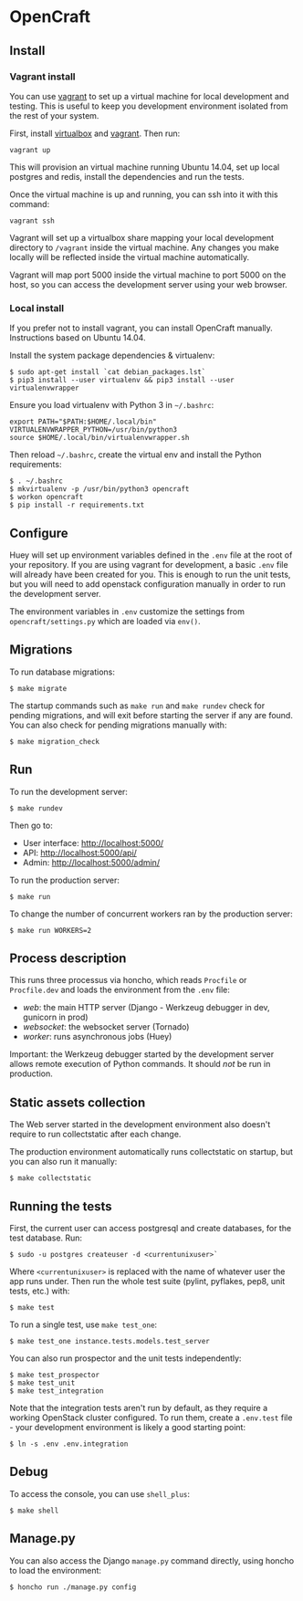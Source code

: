 OpenCraft
=========

Install
-------

### Vagrant install

You can use [vagrant][] to set up a virtual machine for local development and
testing. This is useful to keep you development environment isolated from the
rest of your system.

First, install [virtualbox][] and [vagrant][]. Then run:

    vagrant up

This will provision an virtual machine running Ubuntu 14.04, set up local
postgres and redis, install the dependencies and run the tests.

Once the virtual machine is up and running, you can ssh into it with this
command:

    vagrant ssh

Vagrant will set up a virtualbox share mapping your local development directory
to `/vagrant` inside the virtual machine. Any changes you make locally will be
reflected inside the virtual machine automatically.

Vagrant will map port 5000 inside the virtual machine to port 5000 on the host,
so you can access the development server using your web browser.


### Local install

If you prefer not to install vagrant, you can install OpenCraft manually.
Instructions based on Ubuntu 14.04.

Install the system package dependencies & virtualenv:

```
$ sudo apt-get install `cat debian_packages.lst`
$ pip3 install --user virtualenv && pip3 install --user virtualenvwrapper
```

Ensure you load virtualenv with Python 3 in `~/.bashrc`:

```
export PATH="$PATH:$HOME/.local/bin" VIRTUALENVWRAPPER_PYTHON=/usr/bin/python3
source $HOME/.local/bin/virtualenvwrapper.sh
```

Then reload `~/.bashrc`, create the virtual env and install the Python requirements:

```
$ . ~/.bashrc
$ mkvirtualenv -p /usr/bin/python3 opencraft
$ workon opencraft
$ pip install -r requirements.txt
```


Configure
---------

Huey will set up environment variables defined in the `.env` file at the root of
your repository. If you are using vagrant for development, a basic `.env` file
will already have been created for you. This is enough to run the unit tests,
but you will need to add openstack configuration manually in order to run the
development server.

The environment variables in `.env` customize the settings from
`opencraft/settings.py` which are loaded via `env()`.


Migrations
----------

To run database migrations:

```
$ make migrate
```

The startup commands such as `make run` and `make rundev` check for pending migrations, and will 
exit before starting the server if any are found. You can also check for pending migrations manually with:

```
$ make migration_check
```


Run
---

To run the development server:

```
$ make rundev
```

Then go to:

* User interface: [http://localhost:5000/](http://localhost:5000/)
* API: [http://localhost:5000/api/](http://localhost:5000/api/)
* Admin: [http://localhost:5000/admin/](http://localhost:5000/admin/)

To run the production server:

```
$ make run
```

To change the number of concurrent workers ran by the production server:

```
$ make run WORKERS=2
```



Process description
-------------------

This runs three processus via honcho, which reads `Procfile` or `Procfile.dev` and loads the
environment from the `.env` file:

* *web*: the main HTTP server (Django - Werkzeug debugger in dev, gunicorn in prod)
* *websocket*: the websocket server (Tornado)
* *worker*: runs asynchronous jobs (Huey)

Important: the Werkzeug debugger started by the development server allows remote execution
of Python commands. It should *not* be run in production.


Static assets collection
------------------------

The Web server started in the development environment also doesn't require to run collectstatic
after each change.

The production environment automatically runs collectstatic on startup, but you can also run it
manually:

```
$ make collectstatic
```


Running the tests
-----------------

First, the current user can access postgresql and create databases, for the test database. Run:

```
$ sudo -u postgres createuser -d <currentunixuser>`
```

Where `<currentunixuser>` is replaced with the name of whatever user the app runs under. Then run 
the whole test suite (pylint, pyflakes, pep8, unit tests, etc.) with:

```
$ make test
```

To run a single test, use `make test_one`:

```
$ make test_one instance.tests.models.test_server
```

You can also run prospector and the unit tests independently:

```
$ make test_prospector
$ make test_unit
$ make test_integration
```

Note that the integration tests aren't run by default, as they require a working OpenStack cluster
configured. To run them, create a `.env.test` file - your development environment is likely a good
starting point:

```
$ ln -s .env .env.integration
```


Debug
-----

To access the console, you can use `shell_plus`:

```
$ make shell
```


Manage.py
---------

You can also access the Django `manage.py` command directly, using honcho to load the environment:

```
$ honcho run ./manage.py config
```


[virtualbox]: https://www.virtualbox.org/
[vagrant]:    https://www.vagrantup.com/
